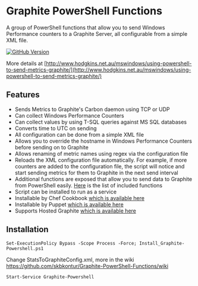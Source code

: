 # Graphite PowerShell Functions

A group of PowerShell functions that allow you to send Windows Performance counters to a Graphite Server, all configurable from a simple XML file.

[![GitHub Version](https://img.shields.io/github/release/MattHodge/Graphite-PowerShell-Functions.svg)](https://github.com/MattHodge/Graphite-PowerShell-Functions/releases)

More details at [http://www.hodgkins.net.au/mswindows/using-powershell-to-send-metrics-graphite/](http://www.hodgkins.net.au/mswindows/using-powershell-to-send-metrics-graphite/)

## Features

* Sends Metrics to Graphite's Carbon daemon using TCP or UDP
* Can collect Windows Performance Counters
* Can collect values by using T-SQL queries against MS SQL databases
* Converts time to UTC on sending
* All configuration can be done from a simple XML file
* Allows you to override the hostname in Windows Performance Counters before sending on to Graphite
* Allows renaming of metric names using regex via the configuration file
* Reloads the XML configuration file automatically. For example, if more counters are added to the configuration file, the script will notice and start sending metrics for them to Graphite in the next send interval
* Additional functions are exposed that allow you to send data to Graphite from PowerShell easily. [Here](#functions) is the list of included functions
* Script can be installed to run as a service
* Installable by Chef Cookbook [which is available here](https://github.com/tas50/chef-graphite_powershell_functions/)
* Installable by Puppet [which is available here](https://forge.puppetlabs.com/opentable/graphite_powershell)
* Supports Hosted Graphite [which is available here](https://www.hostedgraphite.com)

## Installation

	Set-ExecutionPolicy Bypass -Scope Process -Force; Install_Graphite-Powershell.ps1

Change StatsToGraphiteConfig.xml, more in the wiki https://github.com/skbkontur/Graphite-PowerShell-Functions/wiki

    Start-Service Graphite-Powershell